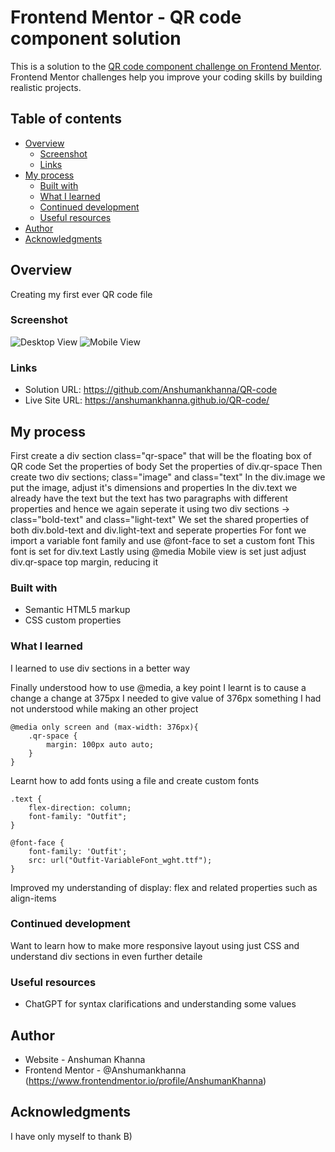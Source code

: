 # Frontend Mentor - QR code component solution

This is a solution to the [QR code component challenge on Frontend Mentor](https://www.frontendmentor.io/challenges/qr-code-component-iux_sIO_H). Frontend Mentor challenges help you improve your coding skills by building realistic projects. 

## Table of contents

- [Overview](#overview)
  - [Screenshot](#screenshot)
  - [Links](#links)
- [My process](#my-process)
  - [Built with](#built-with)
  - [What I learned](#what-i-learned)
  - [Continued development](#continued-development)
  - [Useful resources](#useful-resources)
- [Author](#author)
- [Acknowledgments](#acknowledgments)

## Overview

Creating my first ever QR code file

### Screenshot

![Desktop View](Desktop-view-capture-1.png)
![Mobile View](Mobile-view-capture-1.png)

<!-- Taken using Go Full Page chrome extension -->

### Links

- Solution URL: https://github.com/Anshumankhanna/QR-code
- Live Site URL: https://anshumankhanna.github.io/QR-code/

## My process

First create a div section class="qr-space" that will be the floating box of QR code
Set the properties of body
Set the properties of div.qr-space
Then create two div sections; class="image" and class="text"
In the div.image we put the image, adjust it's dimensions and properties
In the div.text we already have the text but the text has two paragraphs with different properties and hence we again seperate it using two div sections -> class="bold-text" and class="light-text"
We set the shared properties of both div.bold-text and div.light-text and seperate properties
For font we import a variable font family and use @font-face to set a custom font
This font is set for div.text
Lastly using @media Mobile view is set just adjust div.qr-space top margin, reducing it

### Built with

- Semantic HTML5 markup
- CSS custom properties

### What I learned

I learned to use div sections in a better way

Finally understood how to use @media, a key point I learnt is to cause a change a change at 375px I needed to give value of 376px something I had not understood while making an other project

```
@media only screen and (max-width: 376px){
    .qr-space {
        margin: 100px auto auto;
    }
}
```

Learnt how to add fonts using a file and create custom fonts

```
.text {
    flex-direction: column;
    font-family: "Outfit";
}

@font-face {
    font-family: 'Outfit';
    src: url("Outfit-VariableFont_wght.ttf");
}
```

Improved my understanding of display: flex and related properties such as align-items

### Continued development

Want to learn how to make more responsive layout using just CSS and understand div sections in even further detaile

### Useful resources

- ChatGPT for syntax clarifications and understanding some values

## Author

- Website - Anshuman Khanna
- Frontend Mentor - @Anshumankhanna (https://www.frontendmentor.io/profile/AnshumanKhanna)

## Acknowledgments

I have only myself to thank B)
